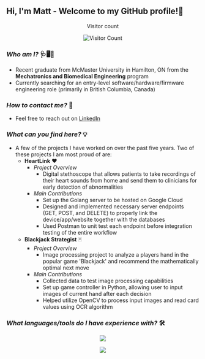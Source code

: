 ## Hi, I'm Matt - Welcome to my GitHub profile!👋

<div align="center"> 
  <p>Visitor count</p>
  <img src="https://profile-counter.glitch.me/{matt-wilker}/count.svg" alt="Visitor Count" />
</div>

### *Who am I?* 🩺🖥🧬
  - Recent graduate from McMaster University in Hamilton, ON from the **Mechatronics and Biomedical Engineering** program
  - Currently searching for an entry-level software/hardware/firmware engineering role (primarily in British Columbia, Canada)

### *How to contact me?* 📱
  - Feel free to reach out on [LinkedIn](https://www.linkedin.com/in/matt-wilker/)

### *What can you find here?* 💡
  - A few of the projects I have worked on over the past five years. Two of these projects I am most proud of are:
      - **HeartLink** ❤
          - *Project Overview*
            - Digital stethoscope that allows patients to take recordings of their heart sounds from home and send them to clinicians for early detection of abnormalities 
          - *Main Contributions*
            - Set up the Golang server to be hosted on Google Cloud
            - Designed and implemented necessary server endpoints (GET, POST, and DELETE) to properly link the device/app/website together with the databases
            - Used Postman to unit test each endpoint before integration testing of the entire workflow
      - **Blackjack Strategist** 🃏
          - *Project Overview*
              - Image processing project to analyze a players hand in the popular game 'Blackjack' and recommend the mathematically optimal next move
          - *Main Contributions*
              - Collected data to test image processing capabilities
              - Set up game controller in Python, allowing user to input images of current hand after each decision 
              - Helped utilize OpenCV to process input images and read card values using OCR algorithm

### *What languages/tools do I have experience with?* 🛠
<p align="center">
  <img src="https://skillicons.dev/icons?i=go,py,c,cs,cpp,matlab,bash,swift,arduino,raspberrypi" />
</p>
<p align="center">
  <img src="https://skillicons.dev/icons?i=aws,gcp,git,firebase,postman,linux,opencv" />
</p>
